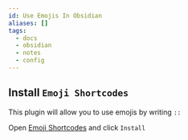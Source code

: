 ```yaml
---
id: Use Emojis In Obsidian
aliases: []
tags:
  - docs
  - obsidian
  - notes
  - config
---
```


## Install `Emoji Shortcodes`

This plugin will allow you to use emojis by writing `::`

Open [Emoji Shortcodes](obsidian://show-plugin?id=emoji-shortcodes) and click `Install`
